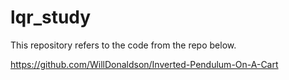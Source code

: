 # lqr_study

This repository refers to the code from the repo below.

https://github.com/WillDonaldson/Inverted-Pendulum-On-A-Cart
